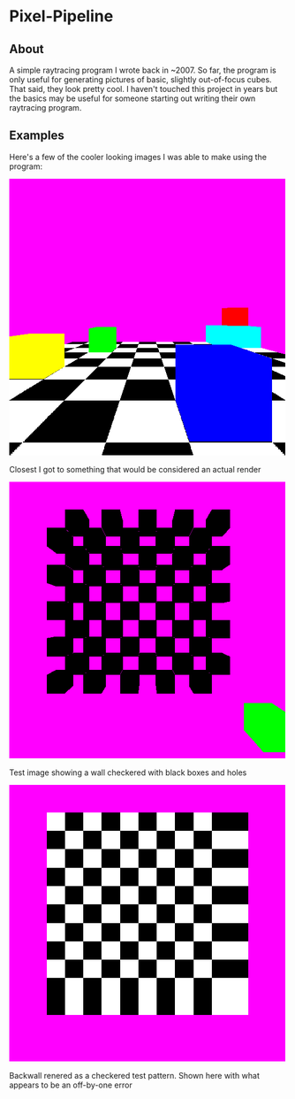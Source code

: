 Pixel-Pipeline
==============

## About
A simple raytracing program I wrote back in ~2007. So far, the program is only useful for generating pictures of basic, slightly out-of-focus cubes. That said, they look pretty cool.
I haven't touched this project in years but the basics may be useful for someone starting out writing their own raytracing program.

## Examples
Here's a few of the cooler looking images I was able to make using the program:

![output1.png](https://raw.githubusercontent.com/DeadlyBrad42/Pixel-Pipeline/master/renders/output1.png)

Closest I got to something that would be considered an actual render


![output2.png](https://raw.githubusercontent.com/DeadlyBrad42/Pixel-Pipeline/master/renders/output2.png)

Test image showing a wall checkered with black boxes and holes


![output3.png](https://raw.githubusercontent.com/DeadlyBrad42/Pixel-Pipeline/master/renders/output3.png)

Backwall renered as a checkered test pattern. Shown here with what appears to be an off-by-one error
